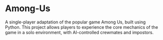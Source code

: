 # Among-Us
A single-player adaptation of the popular game Among Us, built using Python. This project allows players to experience the core mechanics of the game in a solo environment, with AI-controlled crewmates and impostors.

